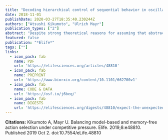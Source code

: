 ```yaml
---
title: "Decoding hierarchical control of sequential behavior in oscillatory EEG activity"
date: 2018-11-01
publishDate: 2020-03-27T18:35:40.230244Z
authors: ["Atsushi Kikumoto", "Ulrich Mayr"]
publication_types: ["2"]
abstract: "Despite strong theoretical reasons for assuming that abstract representations organize complex action sequences in terms of subplans (chunks) and sequential positions, we lack methods to directly track such content-independent, hierarchical representations in humans. We applied time-resolved, multivariate decoding analysis to the pattern of rhythmic EEG activity that was registered while participants planned and executed individual elements from pre-learned, structured sequences. Across three experiments, the theta and alpha-band activity coded basic elements and abstract control representations, in particular, the ordinal position of basic elements, but also the identity and position of chunks. Further, a robust representation of higher level, chunk identity information was only found in individuals with above-median working memory capacity, potentially providing a neural-level explanation for working-memory differences in sequential performance. Our results suggest that by decoding oscillatory activity we can track how the cognitive system traverses through the states of a hierarchical control structure."
featured: false
publication: "*Elife*"
tags: [""]
links:
  - icon_pack: fab
    name: PDF
    url: 'https://elifesciences.org/articles/48810'
  - icon_pack: fab
    name: PREPRINT
    url: 'https://www.biorxiv.org/content/10.1101/662700v1'
  - icon_pack: fab
    name: CODE & DATA
    url: 'https://osf.io/j6beq/'
  - icon_pack: fab
    name: DIGESTS
    url: 'https://elifesciences.org/digests/48810/expect-the-unexpected'
---
```

**Citations:**
Kikumoto A, Mayr U. Balancing model-based and memory-free action selection under competitive pressure. Elife. 2019;8:e48810. Published 2019 Oct 2. doi:10.7554/eLife.48810
